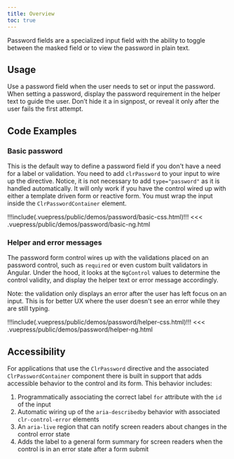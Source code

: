 ```yaml
---
title: Overview
toc: true
---
```


Password fields are a specialized input field with the ability to toggle between the masked field or to view the password in plain text.

## Usage

Use a password field when the user needs to set or input the password. When setting a password, display the password requirement in the helper text to guide the user. Don’t hide it a in signpost, or reveal it only after the user fails the first attempt.

<!-- [//]: # Types -->

<!-- [//]: # Anatomy -->

<!-- [//]: # Behavior -->

<!-- [//]: # Placement -->

<!-- [//]: # Content -->

## Code Examples

### Basic password

This is the default way to define a password field if you don't have a need for a label or validation. You need to add `clrPassword` to your input to wire up the directive. Notice, it is not necessary to add `type="password"` as it is handled automatically. It will only work if you have the control wired up with either a template driven form or reactive form. You must wrap the input inside the `ClrPasswordContainer` element.

<doc-demo>
!!!include(.vuepress/public/demos/password/basic-css.html)!!!
</doc-demo>

<doc-code>
<<< .vuepress/public/demos/password/basic-ng.html
</doc-code>

### Helper and error messages

The password form control wires up with the validations placed on an password control, such as `required` or even custom built validators in Angular. Under the hood, it looks at the `NgControl` values to determine the control validity, and display the helper text or error message accordingly.

Note: the validation only displays an error after the user has left focus on an input. This is for better UX where the user doesn't see an error while they are still typing.

<doc-demo>
!!!include(.vuepress/public/demos/password/helper-css.html)!!!
</doc-demo>

<doc-code>
<<< .vuepress/public/demos/password/helper-ng.html
</doc-code>

## Accessibility

For applications that use the `ClrPassword` directive and the associated `ClrPasswordContainer` component there is built in support that adds accessible behavior to the control and its form. This behavior includes:

1. Programmatically associating the correct label `for` attribute with the `id` of the input
2. Automatic wiring up of the `aria-describedby` behavior with associated `clr-control-error` elements
3. An `aria-live` region that can notify screen readers about changes in the control error state
4. Adds the label to a general form summary for screen readers when the control is in an error state after a form submit
